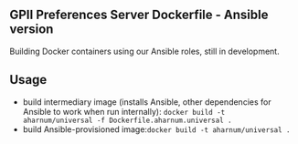 ## GPII Preferences Server Dockerfile - Ansible version

Building Docker containers using our Ansible roles, still in development.

## Usage

- build intermediary image (installs Ansible, other dependencies for Ansible to work when run internally): `docker build -t aharnum/universal -f Dockerfile.aharnum.universal .`
- build Ansible-provisioned image:`docker build -t aharnum/universal .`

